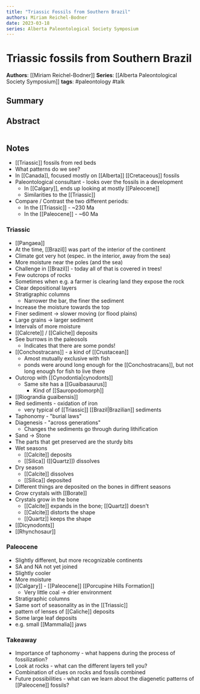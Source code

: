 ```yaml
---
title: "Triassic Fossils from Southern Brazil"
authors: Miriam Reichel-Bodner
date: 2023-03-18
series: Alberta Paleontological Society Symposium
---
```


# Triassic fossils from Southern Brazil

**Authors**: [[Miriam Reichel-Bodner]]
**Series**: [[Alberta Paleontological Society Symposium]]
**tags**: #paleontology #talk 

## Summary

## Abstract
```

```

## Notes
- [[Triassic]] fossils from red beds
- What patterns do we see?
- In [[Canada]], focused mostly on [[Alberta]] [[Cretaceous]] fossils
- Paleontological consultant - looks over the fossils in a development
	- In [[Calgary]], ends up looking at mostly [[Paleocene]] 
	- Similarities to the [[Triassic]]
- Compare / Contrast the two different periods:
	- In the [[Triassic]] - ~230 Ma
	- In the [[Paleocene]] - ~60 Ma

### Triassic
- [[Pangaea]]
- At the time, [[Brazil]] was part of the interior of the continent
- Climate got very hot (espec. in the interior, away from the sea)
- More moisture near the poles (and the sea)
- Challenge in [[Brazil]] - today all of that is covered in trees!
- Few outcrops of rocks
- Sometimes when e.g. a farmer is clearing land they expose the rock
- Clear depositional layers
- Stratigraphic columns
	- Narrower the bar, the finer the sediment
- Increase the moisture towards the top
- Finer sediment -> slower moving (or flood plains)
- Large grains -> larger sediment
- Intervals of more moisture 
- [[Calcrete]] / [[Caliche]] deposits
- See burrows in the paleosols
	- Indicates that there are some ponds!
- [[Conchostracans]] - a kind of [[Crustacean]]
	- Amost mutually exclusive with fish
	- ponds were around long enough for the [[Conchostracans]], but not long enough for fish to live there
- Outcrop with [[Cynodontia|cynodonts]]
	- Same site has a [[Guaibasaurus]]
		- Kind of [[Sauropodomorph]]
- [[Riograndia guaibensis]]
- Red sediments - oxidation of iron
	- very typical of [[Triassic]] [[Brazil|Brazilian]] sediments
- Taphonomy - "burial laws"
- Diagenesis - "across generations"
	- Changes the sediments go through during lithification
- Sand -> Stone
- The parts  that get preserved are the sturdy bits
- Wet seasons
	- [[Calcite]] deposits
	- [[Silica]] ([[Quartz]]) dissolves
- Dry season
	- [[Calcite]] dissolves
	- [[Silica]] deposited
- Different things are deposited on the bones in diffrent seasons
- Grow crystals with [[Borate]]
- Crystals grow in the bone
	- [[Calcite]] expands in the bone; [[Quartz]] doesn't
	- [[Calcite]] distorts the shape
	- [[Quartz]] keeps the shape
- [[Dicynodonts]]
- [[Rhynchosaur]]

### Paleocene
- Slightly different, but more recognizable continents
- SA and NA not yet joined
- Slightly cooler
- More moisture
- [[Calgary]] - [[Paleocene]] [[Porcupine Hills Formation]]
	- Very little coal -> drier environment
- Stratigraphic columns
- Same sort of seasonality as in the [[Triassic]]
- pattern of lenses of [[Caliche]] deposits
- Some large leaf deposits
- e.g. small [[Mammalia]] jaws

### Takeaway
- Importance of taphonomy - what happens during the process of fossilization?
- Look at rocks - what can the different layers tell you?
- Combination of clues on rocks and fossils combined
- Future possibilities - what can we learn about the diagenetic patterns of [[Paleocene]] fossils?
